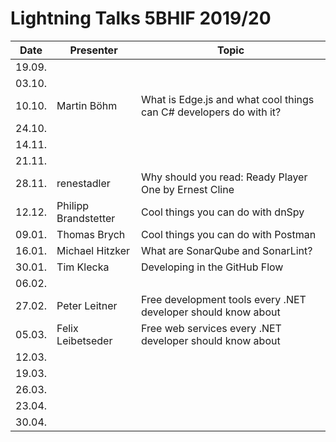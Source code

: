# Lightning Talks 5BHIF 2019/20

|  Date  |      Presenter       |                             Topic                             |
| ------ | -------------------- | ------------------------------------------------------------- |
| 19.09. |                      |                                                               |
| 03.10. |                      |                                                               |
| 10.10. |Martin Böhm           | What is Edge.js and what cool things can C# developers do with it? |
| 24.10. |                      |                                                               |
| 14.11. |                      |                                                               |
| 21.11. |                      |                                                               |
| 28.11. | renestadler          | Why should you read: Ready Player One by Ernest Cline         |
| 12.12. | Philipp Brandstetter | Cool things you can do with dnSpy                             |
| 09.01. | Thomas Brych         | Cool things you can do with Postman                           |
| 16.01. | Michael Hitzker      | What are SonarQube and SonarLint?                             |
| 30.01. | Tim Klecka           | Developing in the GitHub Flow                                 |
| 06.02. |                      |                                                               |
| 27.02. | Peter Leitner        | Free development tools every .NET developer should know about |
| 05.03. | Felix Leibetseder    | Free web services every .NET developer should know about      |
| 12.03. |                      |                                                               |
| 19.03. |                      |                                                               |
| 26.03. |                      |                                                               |
| 23.04. |                      |                                                               |
| 30.04. |                      |                                                               |
